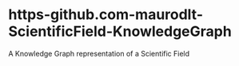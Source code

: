 # https-github.com-maurodlt-ScientificField-KnowledgeGraph
A Knowledge Graph representation of a Scientific Field
